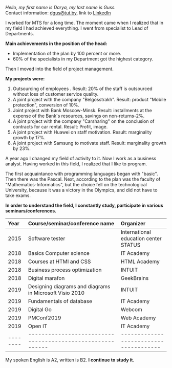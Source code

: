 *Hello, my first name is Darya, my last name is Guss.*  
Contact information: [dgus@tut.by](dgus@tut.by), link to [LinkedIn](https://linkedin.com/in/darja-guss-583a84123)

I worked for MTS for a long time. The moment came when I realized that in my field I had achieved everything.
I went from specialist to Lead of Departments.

**Main achievements in the position of the head:**
* Implementation of the plan by 100 percent or more.
* 60% of the specialists in my Department got the highest category.

Then I moved into the field of project management.

**My projects were:**
1. Outsourcing of employees . Result: 20% of the staff is outsourced without loss of customer service quality.
2. A joint project with the company "Belgosstrakh". Result: product "Mobile protection", conversion of 10%.
3. Joint project with Bank Moscow-Minsk. Result: installments at the expense of the Bank's resources, savings on non-returns-2%.
4. A joint project with the company "Carsharing" on the conclusion of contracts for car rental. Result: Profit, image.
5. A joint project with Huawei on staff motivation. Result: marginality growth by 17%.
6. A joint project with Samsung to motivate staff. Result: marginality growth by 23%.

A year ago I changed my field of activity to it. Now I work as a business analyst. Having worked in this field, I realized that I like to program.

The first acquaintance with programming languages began with "basic". Then there was the Pascal. Next, according to the plan was the faculty of "Mathematics-Informatics", but the choice fell on the technological University, because it was a victory in the Olympics, and did not have to take exams.

**In order to understand the field, I constantly study, participate in various seminars/conferences.**

| **Year** | **Course/seminar/conference name** | **Organizer** |  
|:-------- |:-------------------------------------------------------- |:------------------------------------- |  
| 2015 | Software tester | International education center STATUS |  
| 2018 | Basics  Computer science | IT Academy |  
| 2018 | Courses at HTMI and CSS | HTML Academy |  
| 2018 | Business process optimization | INTUIT |  
| 2018 | Digital marafon | GeekBrains |  
| 2019 | Designing diagrams and diagrams in Microsoft Visio 2010 | INTUIT |  
| 2019 | Fundamentals of database | IT Academy |  
| 2019 | Digital Go | Webcom |  
| 2019 | PMConf2019 | Web Academy |  
| 2019 | Open IT | IT Academy |  
|-------- |---------------------------------------------------------- |--------------------------------------|  

My spoken English is A2, written is B2. **I continue to study it.**